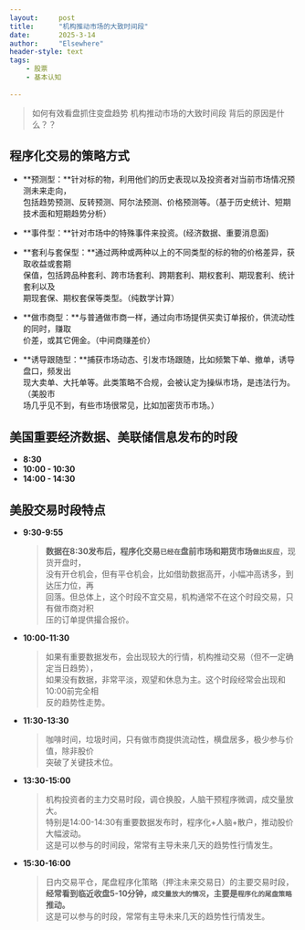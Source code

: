 ```yaml
---
layout: 	post
title: 		"机构推动市场的大致时间段"
date:       2025-3-14
author: 	"Elsewhere"
header-style: text
tags:
    - 股票 
    - 基本认知
    
---
```


> 如何有效看盘抓住变盘趋势
> 机构推动市场的大致时间段
> 背后的原因是什么？？



## 程序化交易的策略方式

- **预测型：**针对标的物，利用他们的历史表现以及投资者对当前市场情况预测未来走向，  
  包括趋势预测、反转预测、阿尔法预测、价格预测等。（基于历史统计、短期技术面和短期趋势分析）
  
- **事件型：**针对市场中的特殊事件来投资。(经济数据、重要消息面)

- **套利与套保型：**通过两种或两种以上的不同类型的标的物的价格差异，获取收益或套期  
  保值，包括跨品种套利、跨市场套利、跨期套利、期权套利、期现套利、统计套利以及  
  期现套保、期权套保等类型。（纯数学计算）

- **做市商型：**与普通做市商一样，通过向市场提供买卖订单报价，供流动性的同时，赚取  
  价差，或其它佣金。（中间商赚差价）

- **诱导跟随型：**捕获市场动态、引发市场跟随，比如频繁下单、撤单，诱导盘口，频发出  
  现大卖单、大托单等。此类策略不合规，会被认定为操纵市场，是违法行为。（美股市  
  场几乎见不到，有些市场很常见，比如加密货币市场。）



## 美国重要经济数据、美联储信息发布的时段

- **8:30**
- **10:00 - 10:30**
- **14:00 - 14:30**



## 美股交易时段特点

- **9:30-9:55**

  > **数据在8:30发布后，程序化交易`已经在`盘前市场和期货市场`做出反应`**，现货开盘时，  
  > 没有开仓机会，但有平仓机会，比如借助数据高开，小幅冲高诱多，到达压力位，再  
  > 回落。但总体上，这个时段不宜交易，机构通常不在这个时段交易，只有做市商对积  
  > 压的订单提供撮合报价。

- **10:00-11:30**

  > 如果有重要数据发布，会出现较大的行情，机构推动交易（但不一定确定当日趋势），  
  > 如果没有数据，非常平淡，观望和休息为主。这个时段经常会出现和10:00前完全相  
  > 反的趋势性走势。

- **11:30-13:30**

  > 咖啡时间，垃圾时间，只有做市商提供流动性，横盘居多，极少参与价值，除非股价  
  > 突破了关键技术位。

- **13:30-15:00**
  
  > 机构投资者的主力交易时段，调仓换股，人脑干预程序微调，成交量放大。  
  > 特别是14:00-14:30有重要数据发布时，程序化+人脑+散户，推动股价大幅波动。  
  > 这是可以参与的时间段，常常有主导未来几天的趋势性行情发生。
- **15:30-16:00**
  
  > 日内交易平仓，尾盘程序化策略（押注未来交易日）的主要交易时段，  
  > **经常看到临近收盘5-10分钟，`成交量放大的情况`，主要是`程序化的尾盘策略`推动。**  
  > 这是可以参与的时段，常常有主导未来几天的趋势性行情发生。  
